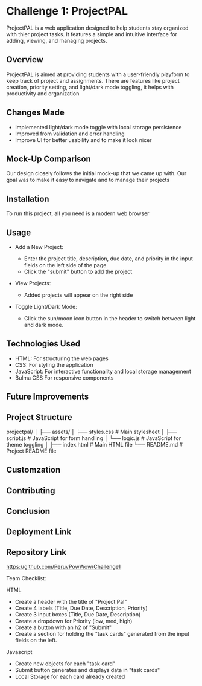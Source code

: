 # Challenge 1: ProjectPAL

ProjectPAL is a web application designed to help students stay organized with thier project tasks. It features a simple and intuitive interface for adding, viewing, and managing projects. 

## Overview

ProjectPAL is aimed at providing students with a user-friendly playform to keep track of project and assignments. There are features like project creation, priority setting, and light/dark mode toggling, it helps with productivity and organization

## Changes Made

* Implemented light/dark mode toggle with local storage persistence
* Improved from validation and error handling
* Improve UI for better usability and to make it look nicer

## Mock-Up Comparison

Our design closely follows the initial mock-up that we came up with. Our goal was to make it easy to navigate and to manage their projects

## Installation

To run this project, all you need is a modern web browser

## Usage

* Add a New Project:
   - Enter the project title, description, due date, and priority in the input fields on the left side of the page.
   - Click the "submit" button to add the project

* View Projects:
   - Added projects will appear on the right side 

* Toggle Light/Dark Mode:
   - Click the sun/moon icon button in the header to switch between light and dark mode.

## Technologies Used

* HTML: For structuring the web pages
* CSS: For styling the application
* JavaScript: For interactive functionality and local storage management
* Bulma CSS For responsive components

## Future Improvements

## Project Structure

projectpal/
│
├── assets/
│   ├── styles.css      # Main stylesheet
│   ├── script.js       # JavaScript for form handling
│   └── logic.js        # JavaScript for theme toggling
│
├── index.html          # Main HTML file
└── README.md           # Project README file

## Customzation

## Contributing

## Conclusion

## Deployment Link

## Repository Link

https://github.com/PeruvPowWow/Challenge1


Team Checklist: 

HTML
- Create a header with the title of "Project Pal"
- Create 4 labels (Title, Due Date, Description, Priority)
- Create 3 input boxes (Title, Due Date, Description)
- Create a dropdown for Priority (low, med, high)
- Create a button with an h2 of "Submit"
- Create a section for holding the "task cards" generated from the input fields on the left.

Javascript
- Create new objects for each "task card"
- Submit button generates and displays data in "task cards"
- Local Storage for each card already created